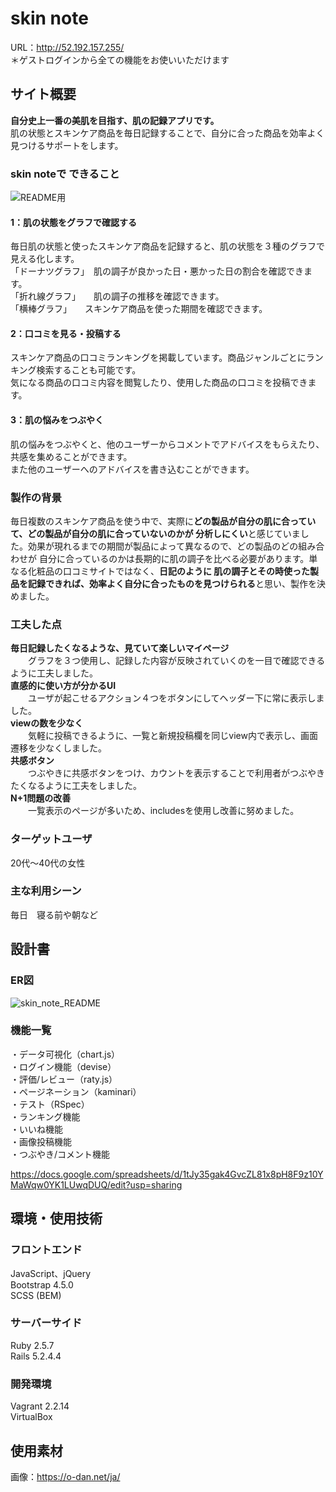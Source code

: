 # skin note
URL：http://52.192.157.255/<br>
＊ゲストログインから全ての機能をお使いいただけます

## サイト概要
**自分史上一番の美肌を目指す、肌の記録アプリです。**<br>
肌の状態とスキンケア商品を毎日記録することで、自分に合った商品を効率よく見つけるサポートをします。

### skin noteで できること

![README用](https://user-images.githubusercontent.com/68380272/102248524-97adae00-3f44-11eb-8493-7e616357545c.png)

#### 1：肌の状態をグラフで確認する
毎日肌の状態と使ったスキンケア商品を記録すると、肌の状態を３種のグラフで見える化します。<br>
「ドーナツグラフ」　肌の調子が良かった日・悪かった日の割合を確認できます。<br>
「折れ線グラフ」　　肌の調子の推移を確認できます。<br>
「横棒グラフ」　　スキンケア商品を使った期間を確認できます。<br>
#### 2：口コミを見る・投稿する
スキンケア商品の口コミランキングを掲載しています。商品ジャンルごとにランキング検索することも可能です。<br>
気になる商品の口コミ内容を閲覧したり、使用した商品の口コミを投稿できます。<br>
#### 3：肌の悩みをつぶやく
肌の悩みをつぶやくと、他のユーザーからコメントでアドバイスをもらえたり、共感を集めることができます。<br>
また他のユーザーへのアドバイスを書き込むことができます。<br>

### 製作の背景
毎日複数のスキンケア商品を使う中で、実際に**どの製品が自分の肌に合っていて、どの製品が自分の肌に合っていないのかが
分析しにくい**と感じていました。効果が現れるまでの期間が製品によって異なるので、どの製品のどの組み合わせが
自分に合っているのかは長期的に肌の調子を比べる必要があります。単なる化粧品の口コミサイトではなく、**日記のように
肌の調子とその時使った製品を記録できれば、効率よく自分に合ったものを見つけられる**と思い、製作を決めました。

### 工夫した点
**毎日記録したくなるような、見ていて楽しいマイページ**<br>
　　グラフを３つ使用し、記録した内容が反映されていくのを一目で確認できるように工夫しました。<br>
**直感的に使い方が分かるUI**<br>
　　ユーザが起こせるアクション４つをボタンにしてヘッダー下に常に表示しました。<br>
**viewの数を少なく**<br>
　　気軽に投稿できるように、一覧と新規投稿欄を同じview内で表示し、画面遷移を少なくしました。<br>
**共感ボタン**<br>
　　つぶやきに共感ボタンをつけ、カウントを表示することで利用者がつぶやきたくなるように工夫をしました。<br>
**N+1問題の改善**<br>
　　一覧表示のページが多いため、includesを使用し改善に努めました。<br>

### ターゲットユーザ
20代～40代の女性

### 主な利用シーン
毎日　寝る前や朝など

## 設計書
### ER図

![skin_note_README](https://user-images.githubusercontent.com/68380272/102710792-1feed300-42f8-11eb-84e2-fdc7aa174989.jpg)


### 機能一覧

・データ可視化（chart.js）<br>
・ログイン機能（devise）<br>
・評価/レビュー（raty.js）<br>
・ページネーション（kaminari）<br>
・テスト（RSpec）<br>
・ランキング機能<br>
・いいね機能<br>
・画像投稿機能<br>
・つぶやき/コメント機能<br>

https://docs.google.com/spreadsheets/d/1tJy35gak4GvcZL81x8pH8F9z10YMaWqw0YK1LUwqDUQ/edit?usp=sharing

## 環境・使用技術

### フロントエンド
JavaScript、jQuery<br>
Bootstrap 4.5.0<br>
SCSS (BEM)<br>

### サーバーサイド
Ruby 2.5.7<br>
Rails 5.2.4.4<br>

### 開発環境
Vagrant 2.2.14<br>
VirtualBox<br>

## 使用素材
画像：https://o-dan.net/ja/
